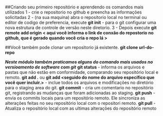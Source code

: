 ##Criando seu primeiro repositório e aprendendo os comandos mais utilizados
1 - crie o repositorio no github e preencha as informações solicitadas
2 - (na sua maquina) abra o repositorio local no terminal ou editor de codigo de preferencia,
    execute  **git init** - para o git configurar uma nova estrutura de controle de versão neste diretorio.
3 - Depois execute **git remote add origin < aqui você informa o link de conxão do repostorio no github, que é gerado quando você cria o repo lá >**

##Você também pode clonar um repositorio já existente.
**git clone url-do-repo**

***Neste módulo também praticamos alguns do comando mais usados no versioamento de software com git***
**git status** - informa os arquivos e pastas que não estão em conformidade, comparando seu
repositório local e remoto.
**git add .** ou **git add <seguido do nome do arquivo específico que você quer incluir.>**  - inclue todos os arquivos e modificações no diretório para o staging area do git.
**git commit** - cria um comentario no repositório git, registrando as mudanças que foram adicionadas ao staging.
**git push** - envia os commits locais para um repositório remoto. Ele sincroniza as alterações feitas no seu repositório local com o repositori remoto.
**git pull** - Atualiza o repositório local com as ultimas alterações do repositório remoto
